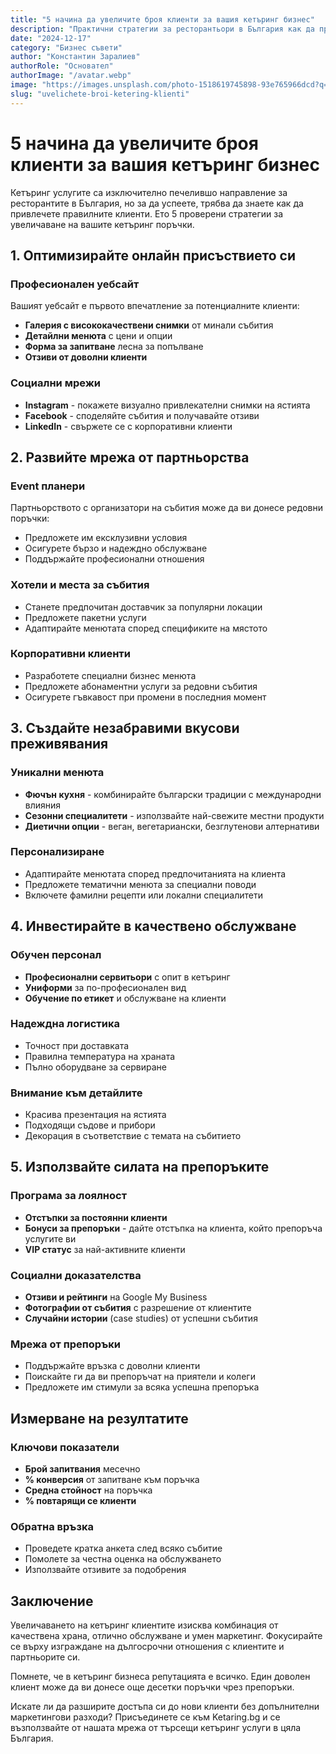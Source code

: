 ```yaml
---
title: "5 начина да увеличите броя клиенти за вашия кетъринг бизнес"
description: "Практични стратегии за ресторантьори в България как да привлекат повече кетъринг клиенти и да увеличат приходите от частни събития."
date: "2024-12-17"
category: "Бизнес съвети"
author: "Константин Заралиев"
authorRole: "Основател"
authorImage: "/avatar.webp"
image: "https://images.unsplash.com/photo-1518619745898-93e765966dcd?q=80&w=2134&auto=format&fit=crop&ixlib=rb-4.1.0&ixid=M3wxMjA3fDB8MHxwaG90by1wYWdlfHx8fGVufDB8fHx8fA%3D%3D"
slug: "uvelichete-broi-ketering-klienti"
---
```


# 5 начина да увеличите броя клиенти за вашия кетъринг бизнес

Кетъринг услугите са изключително печелившо направление за ресторантите в България, но за да успеете, трябва да знаете как да привлечете правилните клиенти. Ето 5 проверени стратегии за увеличаване на вашите кетъринг поръчки.

## 1. Оптимизирайте онлайн присъствието си

### Професионален уебсайт
Вашият уебсайт е първото впечатление за потенциалните клиенти:
- **Галерия с висококачествени снимки** от минали събития
- **Детайлни менюта** с цени и опции
- **Форма за запитване** лесна за попълване
- **Отзиви от доволни клиенти**

### Социални мрежи
- **Instagram** - покажете визуално привлекателни снимки на ястията
- **Facebook** - споделяйте събития и получавайте отзиви
- **LinkedIn** - свържете се с корпоративни клиенти

## 2. Развийте мрежа от партньорства

### Event планери
Партньорството с организатори на събития може да ви донесе редовни поръчки:
- Предложете им ексклузивни условия
- Осигурете бързо и надеждно обслужване
- Поддържайте професионални отношения

### Хотели и места за събития
- Станете предпочитан доставчик за популярни локации
- Предложете пакетни услуги
- Адаптирайте менютата според спецификите на мястото

### Корпоративни клиенти
- Разработете специални бизнес менюта
- Предложете абонаментни услуги за редовни събития
- Осигурете гъвкавост при промени в последния момент

## 3. Създайте незабравими вкусови преживявания

### Уникални менюта
- **Фючън кухня** - комбинирайте български традиции с международни влияния
- **Сезонни специалитети** - използвайте най-свежите местни продукти
- **Диетични опции** - веган, вегетариански, безглутенови алтернативи

### Персонализиране
- Адаптирайте менютата според предпочитанията на клиента
- Предложете тематични менюта за специални поводи
- Включете фамилни рецепти или локални специалитети

## 4. Инвестирайте в качествено обслужване

### Обучен персонал
- **Професионални сервитьори** с опит в кетъринг
- **Униформи** за по-професионален вид
- **Обучение по етикет** и обслужване на клиенти

### Надеждна логистика
- Точност при доставката
- Правилна температура на храната
- Пълно оборудване за сервиране

### Внимание към детайлите
- Красива презентация на ястията
- Подходящи съдове и прибори
- Декорация в съответствие с темата на събитието

## 5. Използвайте силата на препоръките

### Програма за лоялност
- **Отстъпки за постоянни клиенти**
- **Бонуси за препоръки** - дайте отстъпка на клиента, който препоръча услугите ви
- **VIP статус** за най-активните клиенти

### Социални доказателства
- **Отзиви и рейтинги** на Google My Business
- **Фотографии от събития** с разрешение от клиентите
- **Случайни истории** (case studies) от успешни събития

### Мрежа от препоръки
- Поддържайте връзка с доволни клиенти
- Поискайте ги да ви препоръчат на приятели и колеги
- Предложете им стимули за всяка успешна препоръка

## Измерване на резултатите

### Ключови показатели
- **Брой запитвания** месечно
- **% конверсия** от запитване към поръчка
- **Средна стойност** на поръчка
- **% повтарящи се клиенти**

### Обратна връзка
- Проведете кратка анкета след всяко събитие
- Помолете за честна оценка на обслужването
- Използвайте отзивите за подобрения

## Заключение

Увеличаването на кетъринг клиентите изисква комбинация от качествена храна, отлично обслужване и умен маркетинг. Фокусирайте се върху изграждане на дългосрочни отношения с клиентите и партньорите си.

Помнете, че в кетъринг бизнеса репутацията е всичко. Един доволен клиент може да ви донесе още десетки поръчки чрез препоръки.

Искате ли да разширите достъпа си до нови клиенти без допълнителни маркетингови разходи? Присъединете се към Ketaring.bg и се възползвайте от нашата мрежа от търсещи кетъринг услуги в цяла България. 